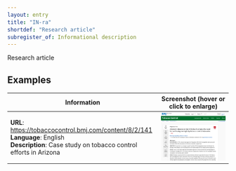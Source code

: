 ```yaml
---
layout: entry
title: "IN-ra"
shortdef: "Research article"
subregister_of: Informational description
---
```


Research article

<!-- details -->

## Examples

<!-- START GENERATED SCREENSHOT GALLERY -->
<!--     NOTE: this screenshot gallery is automatically generated.       -->
<!--     Please avoid modifying it manually: any changes will be         -->
<!--     overwritten the next time the generation script is run.         -->
<table class="website-examples">
  <thead>
    <tr>
      <th class="website-examples-col-1">Information</th>
      <th class="website-examples-col-2">Screenshot (hover or click to enlarge)</th>
    </tr>
  </thead>
  <tbody>
    <tr>
      <td>
        <div class="img-url"><b>URL</b>: <a href="https://tobaccocontrol.bmj.com/content/8/2/141">https://tobaccocontrol.bmj.com/content/8/2/141</a></div>
        <div class="img-info"><b>Language</b>: English</div>
        <div class="img-info"><b>Description</b>: Case study on tobacco control efforts in Arizona</div>
      </td>
      <td><a href="../static/screenshots/IN-ra/tobaccocontrol.bmj.com_content_8_2_141--2048x1536.png"><img class="thumbnail" src="../static/screenshots/IN-ra/tobaccocontrol.bmj.com_content_8_2_141--2048x1536.png" alt="screenshot of tobaccocontrol.bmj.com_content_8_2_141--2048x1536"></a></td>
    </tr>
  </tbody>
</table>
<!-- END GENERATED SCREENSHOT GALLERY -->
